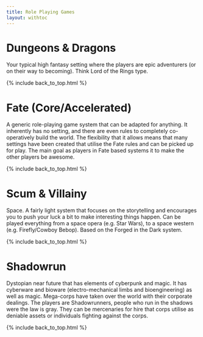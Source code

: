 ```yaml
---
title: Role Playing Games
layout: withtoc
---
```


# Dungeons & Dragons

Your typical high fantasy setting where the players are epic adventurers (or on their way to becoming).  Think Lord of the Rings type.

{% include back_to_top.html %}

# Fate (Core/Accelerated)

A generic role-playing game system that can be adapted for anything.  It inherently has no setting, and there are even rules to completely co-operatively build the world.  The flexibility that it allows means that many settings have been created that utilise the Fate rules and can be picked up for play.  The main goal as players in Fate based systems it to make the other players be awesome.

{% include back_to_top.html %}

# Scum & Villainy

Space.  A fairly light system that focuses on the storytelling and encourages you to push your luck a bit to make interesting things happen.  Can be played everything from a space opera (e.g. Star Wars), to a space western (e.g. Firefly/Cowboy Bebop).  Based on the Forged in the Dark system.

{% include back_to_top.html %}

# Shadowrun

Dystopian near future that has elements of cyberpunk and magic.  It has cyberware and bioware (electro-mechanical limbs and bioengineering) as well as magic.  Mega-corps have taken over the world with their corporate dealings.  The players are Shadowrunners, people who run in the shadows were the law is gray.  They can be mercenaries for hire that corps utilise as deniable assets or individuals fighting against the corps.

{% include back_to_top.html %}
